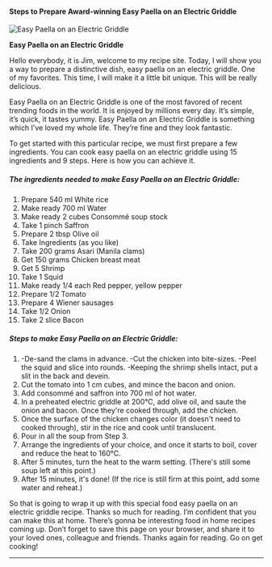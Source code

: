             

#### Steps to Prepare Award-winning Easy Paella on an Electric Griddle

![Easy Paella on an Electric Griddle](https://img-global.cpcdn.com/recipes/4736410213941248/751x532cq70/easy-paella-on-an-electric-griddle-recipe-main-photo.jpg)

**Easy Paella on an Electric Griddle**

Hello everybody, it is Jim, welcome to my recipe site. Today, I will show you a way to prepare a distinctive dish, easy paella on an electric griddle. One of my favorites. This time, I will make it a little bit unique. This will be really delicious.

Easy Paella on an Electric Griddle is one of the most favored of recent trending foods in the world. It is enjoyed by millions every day. It’s simple, it’s quick, it tastes yummy. Easy Paella on an Electric Griddle is something which I’ve loved my whole life. They’re fine and they look fantastic.

To get started with this particular recipe, we must first prepare a few ingredients. You can cook easy paella on an electric griddle using 15 ingredients and 9 steps. Here is how you can achieve it.

##### The ingredients needed to make Easy Paella on an Electric Griddle:

1.  Prepare 540 ml White rice
2.  Make ready 700 ml Water
3.  Make ready 2 cubes Consommé soup stock
4.  Take 1 pinch Saffron
5.  Prepare 2 tbsp Olive oil
6.  Take Ingredients (as you like)
7.  Take 200 grams Asari (Manila clams)
8.  Get 150 grams Chicken breast meat
9.  Get 5 Shrimp
10.  Take 1 Squid
11.  Make ready 1/4 each Red pepper, yellow pepper
12.  Prepare 1/2 Tomato
13.  Prepare 4 Wiener sausages
14.  Take 1/2 Onion
15.  Take 2 slice Bacon

##### Steps to make Easy Paella on an Electric Griddle:

1.  \-De-sand the clams in advance. -Cut the chicken into bite-sizes. -Peel the squid and slice into rounds. -Keeping the shrimp shells intact, put a slit in the back and devein.
2.  Cut the tomato into 1 cm cubes, and mince the bacon and onion.
3.  Add consommé and saffron into 700 ml of hot water.
4.  In a preheated electric griddle at 200℃, add olive oil, and saute the onion and bacon. Once they're cooked through, add the chicken.
5.  Once the surface of the chicken changes color (it doesn't need to cooked through), stir in the rice and cook until translucent.
6.  Pour in all the soup from Step 3.
7.  Arrange the ingredients of your choice, and once it starts to boil, cover and reduce the heat to 160℃.
8.  After 5 minutes, turn the heat to the warm setting. (There's still some soup left at this point.)
9.  After 15 minutes, it's done! (If the rice is still firm at this point, add some water and reheat.)

So that is going to wrap it up with this special food easy paella on an electric griddle recipe. Thanks so much for reading. I’m confident that you can make this at home. There’s gonna be interesting food in home recipes coming up. Don’t forget to save this page on your browser, and share it to your loved ones, colleague and friends. Thanks again for reading. Go on get cooking!

* * *